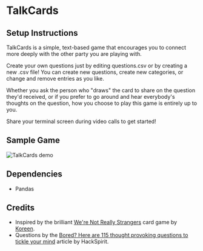 # TalkCards

## Setup Instructions

TalkCards is a simple, text-based game that encourages you to connect more deeply with the other party you are playing with. 

Create your own questions just by editing questions.csv or by creating a new .csv file! You can create new questions, create new categories, or change and remove entries as you like.

Whether you ask the person who "draws" the card to share on the question they'd received, or if you prefer to go around and hear everybody's thoughts on the question, how you choose to play this game is entirely up to you.

Share your terminal screen during video calls to get started!

## Sample Game

![TalkCards demo](https://github.com/hungryjireh/codingpractice/blob/master/Python/talkcards/intro.png "TalkCards demo")

## Dependencies
- Pandas

## Credits
- Inspired by the brilliant [We're Not Really Strangers](https://www.werenotreallystrangers.com/) card game by [Koreen](https://www.instagram.com/koreen/).
- Questions by the [Bored? Here are 115 thought provoking questions to tickle your mind](https://hackspirit.com/thought-provoking-questions/) article by HackSpirit.
